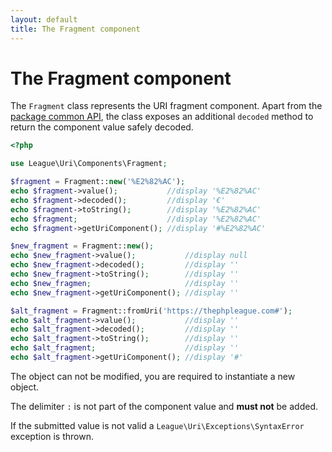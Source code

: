 ```yaml
---
layout: default
title: The Fragment component
---
```


# The Fragment component

The `Fragment` class represents the URI fragment component. Apart from the [package common API](/components/7.0/api/),
the class exposes an additional `decoded` method to return the component value safely decoded.

~~~php
<?php

use League\Uri\Components\Fragment;

$fragment = Fragment::new('%E2%82%AC');
echo $fragment->value();           //display '%E2%82%AC'
echo $fragment->decoded();         //display '€'
echo $fragment->toString();        //display '%E2%82%AC'
echo $fragment;                    //display '%E2%82%AC'
echo $fragment->getUriComponent(); //display '#%E2%82%AC'

$new_fragment = Fragment::new();
echo $new_fragment->value();           //display null
echo $new_fragment->decoded();         //display ''
echo $new_fragment->toString();        //display ''
echo $new_fragmen;                     //display ''
echo $new_fragment->getUriComponent(); //display ''

$alt_fragment = Fragment::fromUri('https://thephpleague.com#');
echo $alt_fragment->value();           //display ''
echo $alt_fragment->decoded();         //display ''
echo $alt_fragment->toString();        //display ''
echo $alt_fragment;                    //display ''
echo $alt_fragment->getUriComponent(); //display '#'
~~~

<p class="message-notice">The object can not be modified, you are required to instantiate a new object.</p>
<p class="message-notice">The delimiter <code>:</code> is not part of the component value and <strong>must not</strong> be added.</p>
<p class="message-warning">If the submitted value is not valid a <code>League\Uri\Exceptions\SyntaxError</code> exception is thrown.</p>
